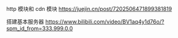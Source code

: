 http 模块和 cdn 模块
https://juejin.cn/post/7202506471899381819

搭建基本服务器
https://www.bilibili.com/video/BV1aq4y1d76o/?spm_id_from=333.999.0.0
